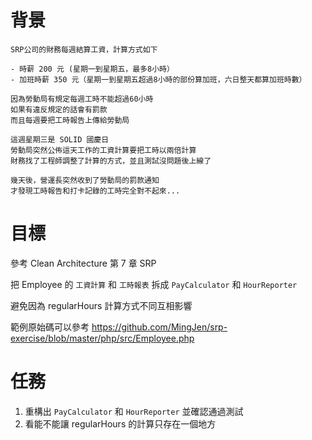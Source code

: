 # 背景
```
SRP公司的財務每週結算工資，計算方式如下
```
```
- 時薪 200 元 (星期一到星期五，最多8小時）
- 加班時薪 350 元（星期一到星期五超過8小時的部份算加班，六日整天都算加班時數）
```

```
因為勞動局有規定每週工時不能超過60小時
如果有違反規定的話會有罰款
而且每週要把工時報告上傳給勞動局

這週星期三是 SOLID 國慶日
勞動局突然公佈這天工作的工資計算要把工時以兩倍計算
財務找了工程師調整了計算的方式，並且測試沒問題後上線了

幾天後，營運長突然收到了勞動局的罰款通知
才發現工時報告和打卡記錄的工時完全對不起來...
```
# 目標
參考 Clean Architecture 第 7 章 SRP

把 Employee 的 `工資計算` 和 `工時報表` 拆成 `PayCalculator` 和 `HourReporter`

避免因為 regularHours 計算方式不同互相影響

範例原始碼可以參考 https://github.com/MingJen/srp-exercise/blob/master/php/src/Employee.php

# 任務
1. 重構出 `PayCalculator` 和 `HourReporter` 並確認通過測試
2. 看能不能讓 regularHours 的計算只存在一個地方
